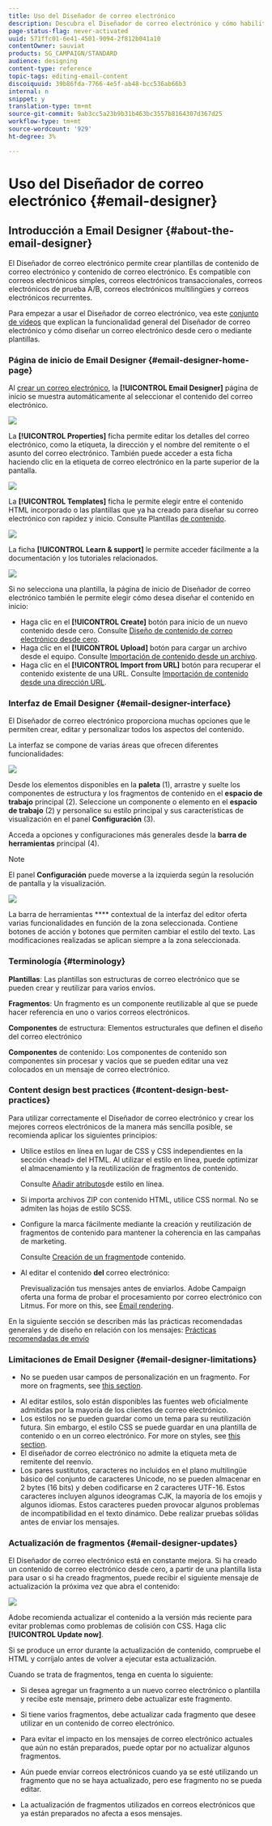 ```yaml
---
title: Uso del Diseñador de correo electrónico
description: Descubra el Diseñador de correo electrónico y cómo habilita el contenido del diseño de correo electrónico.
page-status-flag: never-activated
uuid: 571ffc01-6e41-4501-9094-2f812b041a10
contentOwner: sauviat
products: SG_CAMPAIGN/STANDARD
audience: designing
content-type: reference
topic-tags: editing-email-content
discoiquuid: 39b86fda-7766-4e5f-ab48-bcc536ab66b3
internal: n
snippet: y
translation-type: tm+mt
source-git-commit: 9ab3cc5a23b9b31b463bc3557b8164307d367d25
workflow-type: tm+mt
source-wordcount: '929'
ht-degree: 3%

---
```



# Uso del Diseñador de correo electrónico {#email-designer}

## Introducción a Email Designer {#about-the-email-designer}

El Diseñador de correo electrónico permite crear plantillas de contenido de correo electrónico y contenido de correo electrónico. Es compatible con correos electrónicos simples, correos electrónicos transaccionales, correos electrónicos de prueba A/B, correos electrónicos multilingües y correos electrónicos recurrentes.

Para empezar a usar el Diseñador de correo electrónico, vea este [conjunto de vídeos](https://docs.adobe.com/content/help/en/campaign-learn/campaign-standard-tutorials/designing-content/email-designer/email-designer-overview.html#GettingStarted) que explican la funcionalidad general del Diseñador de correo electrónico y cómo diseñar un correo electrónico desde cero o mediante plantillas.

### Página de inicio de Email Designer {#email-designer-home-page}

Al [crear un correo electrónico](../../channels/using/creating-an-email.md), la **[!UICONTROL Email Designer]** página de inicio se muestra automáticamente al seleccionar el contenido del correo electrónico.

![](assets/email_designer_home_page.png)

La **[!UICONTROL Properties]** ficha permite editar los detalles del correo electrónico, como la etiqueta, la dirección y el nombre del remitente o el asunto del correo electrónico. También puede acceder a esta ficha haciendo clic en la etiqueta de correo electrónico en la parte superior de la pantalla.

![](assets/email_designer_home_properties.png)

La **[!UICONTROL Templates]** ficha le permite elegir entre el contenido HTML incorporado o las plantillas que ya ha creado para diseñar su correo electrónico con rapidez y inicio. Consulte Plantillas [de contenido](../../designing/using/using-reusable-content.md#content-templates).

![](assets/email_designer_home_templates.png)

La ficha **[!UICONTROL Learn & support]** le permite acceder fácilmente a la documentación y los tutoriales relacionados.

![](assets/email_designer_home_support.png)

Si no selecciona una plantilla, la página de inicio de Diseñador de correo electrónico también le permite elegir cómo desea diseñar el contenido en inicio:

* Haga clic en el **[!UICONTROL Create]** botón para inicio de un nuevo contenido desde cero. Consulte [Diseño de contenido de correo electrónico desde cero](../../designing/using/designing-from-scratch.md#designing-an-email-content-from-scratch).
* Haga clic en el **[!UICONTROL Upload]** botón para cargar un archivo desde el equipo. Consulte [Importación de contenido desde un archivo](../../designing/using/using-existing-content.md#importing-content-from-a-file).
* Haga clic en el **[!UICONTROL Import from URL]** botón para recuperar el contenido existente de una URL. Consulte [Importación de contenido desde una dirección URL](../../designing/using/using-existing-content.md#importing-content-from-a-url).

### Interfaz de Email Designer {#email-designer-interface}

El Diseñador de correo electrónico proporciona muchas opciones que le permiten crear, editar y personalizar todos los aspectos del contenido.

La interfaz se compone de varias áreas que ofrecen diferentes funcionalidades:

![](assets/email_designer_overview.png)

Desde los elementos disponibles en la **paleta** (1), arrastre y suelte los componentes de estructura y los fragmentos de contenido en el **espacio de trabajo** principal (2). Seleccione un componente o elemento en el **espacio de trabajo** (2) y personalice su estilo principal y sus características de visualización en el panel **Configuración** (3).

Acceda a opciones y configuraciones más generales desde la **barra de herramientas** principal (4).

>[!NOTE]
>
>El panel **Configuración** puede moverse a la izquierda según la resolución de pantalla y la visualización.

![](assets/email_designer_toolbar.png)

La barra de herramientas **** contextual de la interfaz del editor oferta varias funcionalidades en función de la zona seleccionada. Contiene botones de acción y botones que permiten cambiar el estilo del texto. Las modificaciones realizadas se aplican siempre a la zona seleccionada.

### Terminología {#terminology}

**Plantillas**: Las plantillas son estructuras de correo electrónico que se pueden crear y reutilizar para varios envíos.

**Fragmentos**: Un fragmento es un componente reutilizable al que se puede hacer referencia en uno o varios correos electrónicos.

**Componentes** de estructura: Elementos estructurales que definen el diseño del correo electrónico

**Componentes** de contenido: Los componentes de contenido son componentes sin procesar y vacíos que se pueden editar una vez colocados en un mensaje de correo electrónico.

### Content design best practices {#content-design-best-practices}

Para utilizar correctamente el Diseñador de correo electrónico y crear los mejores correos electrónicos de la manera más sencilla posible, se recomienda aplicar los siguientes principios:

* Utilice estilos en línea en lugar de CSS y CSS independientes en la sección &lt;head> del HTML. Al utilizar el estilo en línea, puede optimizar el almacenamiento y la reutilización de fragmentos de contenido.

   Consulte [Añadir atributos](../../designing/using/styles.md#adding-inline-styling-attributes)de estilo en línea.

* Si importa archivos ZIP con contenido HTML, utilice CSS normal. No se admiten las hojas de estilo SCSS.

* Configure la marca fácilmente mediante la creación y reutilización de fragmentos de contenido para mantener la coherencia en las campañas de marketing.

   Consulte [Creación de un fragmento](../../designing/using/using-reusable-content.md#creating-a-content-fragment)de contenido.

* Al editar el contenido **del** correo electrónico:

   Previsualización tus mensajes antes de enviarlos. Adobe Campaign oferta una forma de probar el procesamiento por correo electrónico con Litmus. For more on this, see [Email rendering](../../sending/using/email-rendering.md).

En la siguiente sección se describen más las prácticas recomendadas generales y de diseño en relación con los mensajes: [Prácticas recomendadas de envío](../../sending/using/delivery-best-practices.md)

### Limitaciones de Email Designer {#email-designer-limitations}

* No se pueden usar campos de personalización en un fragmento. For more on fragments, see [this section](../../designing/using/using-reusable-content.md#about-fragments).

<!--* You cannot save directly as a fragment some content of an email that you are editing within the Email Designer. You need to copy-paste the HTML corresponding to that content into a new fragment. For more on this, see [Saving content as a fragment](../../designing/using/using-reusable-content.md#saving-content-as-a-fragment).-->
* Al editar estilos, solo están disponibles las fuentes web oficialmente admitidas por la mayoría de los clientes de correo electrónico.
* Los estilos no se pueden guardar como un tema para su reutilización futura. Sin embargo, el estilo CSS se puede guardar en una plantilla de contenido o en un correo electrónico. For more on styles, see [this section](../../designing/using/styles.md).
* El diseñador de correo electrónico no admite la etiqueta meta de remitente del reenvío.
* Los pares sustitutos, caracteres no incluidos en el plano multilingüe básico del conjunto de caracteres Unicode, no se pueden almacenar en 2 bytes (16 bits) y deben codificarse en 2 caracteres UTF-16. Estos caracteres incluyen algunos ideogramas CJK, la mayoría de los emojis y algunos idiomas.
Estos caracteres pueden provocar algunos problemas de incompatibilidad en el texto dinámico. Debe realizar pruebas sólidas antes de enviar los mensajes.

### Actualización de fragmentos {#email-designer-updates}

El Diseñador de correo electrónico está en constante mejora. Si ha creado un contenido de correo electrónico desde cero, a partir de una plantilla lista para usar o si ha creado fragmentos, puede recibir el siguiente mensaje de actualización la próxima vez que abra el contenido:

![](assets/email_designer_fragment_patch_message.png)

Adobe recomienda actualizar el contenido a la versión más reciente para evitar problemas como problemas de colisión con CSS. Haga clic **[!UICONTROL Update now]**.

Si se produce un error durante la actualización de contenido, compruebe el HTML y corríjalo antes de volver a ejecutar esta actualización.

Cuando se trata de fragmentos, tenga en cuenta lo siguiente:

* Si desea agregar un fragmento a un nuevo correo electrónico o plantilla y recibe este mensaje, primero debe actualizar este fragmento.

* Si tiene varios fragmentos, debe actualizar cada fragmento que desee utilizar en un contenido de correo electrónico.

* Para evitar el impacto en los mensajes de correo electrónico actuales que aún no están preparados, puede optar por no actualizar algunos fragmentos.

* Aún puede enviar correos electrónicos cuando ya se esté utilizando un fragmento que no se haya actualizado, pero ese fragmento no se pueda editar.

* La actualización de fragmentos utilizados en correos electrónicos que ya están preparados no afecta a esos mensajes.